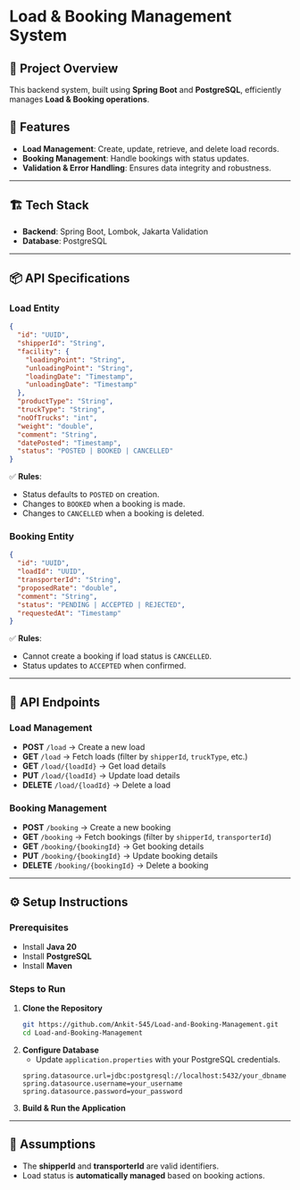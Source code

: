 # Load & Booking Management System

## 📌 Project Overview
This backend system, built using **Spring Boot** and **PostgreSQL**, efficiently manages **Load & Booking operations**. 

## 🚀 Features
- **Load Management**: Create, update, retrieve, and delete load records.
- **Booking Management**: Handle bookings with status updates.
- **Validation & Error Handling**: Ensures data integrity and robustness.

---
## 🏗️ Tech Stack
- **Backend**: Spring Boot, Lombok, Jakarta Validation
- **Database**: PostgreSQL

---
## 📦 API Specifications

### Load Entity
```json
{
  "id": "UUID",
  "shipperId": "String",
  "facility": {
    "loadingPoint": "String",
    "unloadingPoint": "String",
    "loadingDate": "Timestamp",
    "unloadingDate": "Timestamp"
  },
  "productType": "String",
  "truckType": "String",
  "noOfTrucks": "int",
  "weight": "double",
  "comment": "String",
  "datePosted": "Timestamp",
  "status": "POSTED | BOOKED | CANCELLED"
}
```
✅ **Rules**:
- Status defaults to `POSTED` on creation.
- Changes to `BOOKED` when a booking is made.
- Changes to `CANCELLED` when a booking is deleted.

### Booking Entity
```json
{
  "id": "UUID",
  "loadId": "UUID",
  "transporterId": "String",
  "proposedRate": "double",
  "comment": "String",
  "status": "PENDING | ACCEPTED | REJECTED",
  "requestedAt": "Timestamp"
}
```
✅ **Rules**:
- Cannot create a booking if load status is `CANCELLED`.
- Status updates to `ACCEPTED` when confirmed.

---
## 🔹 API Endpoints

### **Load Management**
- **POST** `/load` → Create a new load
- **GET** `/load` → Fetch loads (filter by `shipperId`, `truckType`, etc.)
- **GET** `/load/{loadId}` → Get load details
- **PUT** `/load/{loadId}` → Update load details
- **DELETE** `/load/{loadId}` → Delete a load

### **Booking Management**
- **POST** `/booking` → Create a new booking
- **GET** `/booking` → Fetch bookings (filter by `shipperId`, `transporterId`)
- **GET** `/booking/{bookingId}` → Get booking details
- **PUT** `/booking/{bookingId}` → Update booking details
- **DELETE** `/booking/{bookingId}` → Delete a booking

---
## ⚙️ Setup Instructions
### Prerequisites
- Install **Java 20**
- Install **PostgreSQL**
- Install **Maven**

### Steps to Run
1. **Clone the Repository**
   ```sh
   git https://github.com/Ankit-545/Load-and-Booking-Management.git
   cd Load-and-Booking-Management
   ```
2. **Configure Database**
   - Update `application.properties` with your PostgreSQL credentials.
   ```properties
   spring.datasource.url=jdbc:postgresql://localhost:5432/your_dbname      
   spring.datasource.username=your_username
   spring.datasource.password=your_password
   ```
3. **Build & Run the Application**
 

---
## 📜 Assumptions
- The **shipperId** and **transporterId** are valid identifiers.
- Load status is **automatically managed** based on booking actions.

